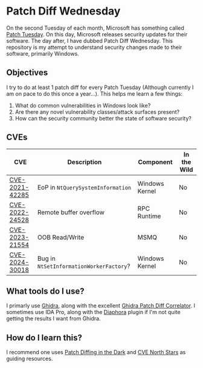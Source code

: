# Patch Diff Wednesday
On the second Tuesday of each month, Microsoft has something called [Patch Tuesday](https://en.wikipedia.org/wiki/Patch_Tuesday). On this day, Microsoft releases security updates for their software. The day after, I have dubbed Patch Diff Wednesday. This repository is my attempt to understand security changes made to their software, primarily Windows. 

## Objectives
I try to do at least 1 patch diff for every Patch Tuesday (Although currently I am on pace to do this once a year...). This helps me learn a few things:
1. What do common vulnerabilities in Windows look like?
2. Are there any novel vulnerability classes/attack surfaces present?
3. How can the security community better the state of software security?

## CVEs

| CVE                                                | Description                             | Component      | In the Wild |
| -------------------------------------------------- | --------------------------------------- | -------------- | ----------- |
| [CVE-2021-42285](Windows/CVE-2021-42285/README.md) | EoP in `NtQuerySystemInformation`       | Windows Kernel | No          |
| [CVE-2022-24528](Windows/CVE-2022-24528/README.md) | Remote buffer overflow                  | RPC Runtime    | No          |
| [CVE-2023-21554](Windows/CVE-2023-21554/README.md) | OOB Read/Write                          | MSMQ           | No          |
| [CVE-2024-30018](Windows/CVE-2024-30018/README.md) | Bug in `NtSetInformationWorkerFactory`? | Windows Kernel | No          |


## What tools do I use?
I primarly use [Ghidra](https://github.com/NationalSecurityAgency/ghidra), along with the excellent [Ghidra Patch Diff Correlator](https://github.com/clearbluejar/ghidra-patchdiff-correlator). I sometimes use IDA Pro, along with the [Diaphora](https://github.com/joxeankoret/diaphora) plugin if I'm not quite getting the results I want from Ghidra.

## How do I learn this?
I recommend one uses [Patch Diffing in the Dark](https://github.com/VulnerabilityResearchCentre/patch-diffing-in-the-dark)  and [CVE North Stars](https://cve-north-stars.github.io) as guiding resources.
